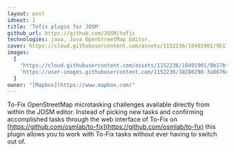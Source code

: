 ```yaml
---
layout: post
idnext: 1
title: 'Tofix plugin for JOSM'
github_url: https://github.com/JOSM/tofix
technologies: java, Java OpenStreetMap Editor.
cover: https://cloud.githubusercontent.com/assets/1152236/10491901/9b17bf5c-726e-11e5-9575-3c62d0412140.gif
images:
  [
    'https://cloud.githubusercontent.com/assets/1152236/10491901/9b17bf5c-726e-11e5-9575-3c62d0412140.gif',
    'https://user-images.githubusercontent.com/1152236/38280298-3a8676e2-376a-11e8-8d1f-4cd17c7690c4.gif',
  ]
owner: "[Mapbox](https://www.mapbox.com)"
---
```


To-Fix OpenStreetMap microtasking challenges available directly from within the JOSM editor.
Instead of picking new tasks and confirming accomplished tasks through the web interface of To-Fix on [https://github.com/osmlab/to-fix](https://github.com/osmlab/to-fix) this plugin allows you to work with To-Fix tasks without ever having to switch out of.
